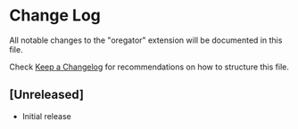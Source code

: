 # Change Log
All notable changes to the "oregator" extension will be documented in this file.

Check [Keep a Changelog](http://keepachangelog.com/) for recommendations on how to structure this file.

## [Unreleased]
- Initial release